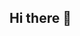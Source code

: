 ## Hi there 👋

<!--
**jeyapandiv/jeyapandiv** is a ✨ _special_ ✨ repository because its `README.md` (this file) appears on your GitHub profile.

Here are some ideas to get you started:

- 🔭 I’m currently working on C-room
- 💬 Ask me about Javascript, PHP, Laravel, React, Mysql, Postgresql
- 📫 How to reach me: jeyapandivdckap@gmail.com

-->
